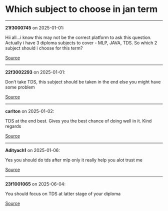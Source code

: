 # Which subject to choose in jan term


---

**21f3000745** on 2025-01-01:

Hii all…i know this may not be the correct platform to ask this question.
Actually i have 3 diploma subjects to cover - MLP, JAVA, TDS. So which 2 subject should i choose for this term?

[Source](https://discourse.onlinedegree.iitm.ac.in/t/which-subject-to-choose-in-jan-term/161071/1)

---

**22f3002293** on 2025-01-01:

Don’t take TDS, this subject should be taken in the end else you might have some problem

[Source](https://discourse.onlinedegree.iitm.ac.in/t/which-subject-to-choose-in-jan-term/161071/2)

---

**carlton** on 2025-01-02:

TDS at the end best. Gives you the best chance of doing well in it.
Kind regards

[Source](https://discourse.onlinedegree.iitm.ac.in/t/which-subject-to-choose-in-jan-term/161071/3)

---

**Adityach1** on 2025-01-06:

Yes you should do tds after mlp only it really help you alot trust me

[Source](https://discourse.onlinedegree.iitm.ac.in/t/which-subject-to-choose-in-jan-term/161071/4)

---

**23f1001065** on 2025-06-04:

You should focus on TDS at latter stage of your diploma

[Source](https://discourse.onlinedegree.iitm.ac.in/t/which-subject-to-choose-in-jan-term/161071/5)